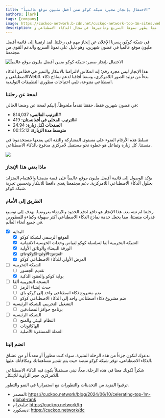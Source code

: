 ```yaml
---
title: "الاحتفال بإنجاز صغير: شبكة كوكو ضمن أفضل مليون موقع عالمياً"
authors: [lark]
tags: [company]
image: https://cuckoo-network.b-cdn.net/cuckoo-network-top-1m-sites.webp
description: تحتفل شبكة كوكو بإنجاز الوصول إلى أفضل مليون موقع عالمياً، مما يظهر نموها السريع وتأثيرها في مجال الذكاء الاصطناعي وWeb3.
---
```


في شبكة كوكو، يسرنا الإعلان عن إنجاز مهم في رحلتنا. لقد ارتقينا إلى قائمة أفضل مليون موقع عالمياً في غضون شهرين، وهو دليل على نمونا السريع والدعم القوي من مجتمعنا.

![الاحتفال بإنجاز صغير: شبكة كوكو ضمن أفضل مليون موقع عالمياً](https://cuckoo-network.b-cdn.net/cuckoo-network-top-1m-sites.webp "الاحتفال بإنجاز صغير: شبكة كوكو ضمن أفضل مليون موقع عالمياً")

هذا الإنجاز ليس مجرد رقم؛ إنه انعكاس لالتزامنا بالابتكار والتميز في قطاعي الذكاء الاصطناعي وWeb3. بدءاً من توليد الصور اللامركزي، وسعنا آفاقنا لدعم نماذج ذكاء اصطناعي متنوعة، تلبي احتياجات مطوري التطبيقات التوليدية.

### لمحة عن رحلتنا

في غضون شهرين فقط، حققنا تقدماً ملحوظاً. إليكم لمحة عن وضعنا الحالي:

- **الترتيب العالمي:** 814,037#
- **الترتيب المحلي في أفغانستان:** 419#
- **الصفحات لكل زيارة:** 24.94
- **متوسط مدة الزيارة:** 00:15:12

تسلط هذه الأرقام الضوء على مستوى المشاركة والثقة التي يضعها مستخدمونا في منصتنا. كل زيارة وتفاعل هو خطوة نحو مستقبل لامركزي مدفوع بالذكاء الاصطناعي.

[![](https://cuckoo-network.b-cdn.net/cuckoo-global-rank.webp)](https://www.similarweb.com/website/cuckoo.network/)

### ماذا يعني هذا الإنجاز

يؤكد الوصول إلى قائمة أفضل مليون موقع عالمياً على قيمة منصتنا والاهتمام المتزايد بحلول الذكاء الاصطناعي اللامركزية. دعم مجتمعنا يغذي دافعنا للابتكار وتحسين تجربة شبكة كوكو.

### الطريق إلى الأمام

رحلتنا لم تنته بعد. هذا الإنجاز هو دافع لدفع الحدود والارتقاء بعروضنا. نهدف إلى توسيع قدرات منصتنا، مما يجعل خدمة نماذج الذكاء الاصطناعي أكثر سهولة وكفاءة للمطورين في جميع أنحاء العالم.

- [x] البداية
  - [x] الموقع الرسمي لشبكة كوكو
  - [x] الشبكة التجريبية ألفا لسلسلة كوكو لقياس وحدات الحوسبة الائتمانية
  - [x] الورقة البيضاء والوثائق الأولية
  - [x] ~~العرض الأولي لكوكو باي~~
  - [x] العرض الأولي للذكاء الاصطناعي كوكو
- [ ] الشبكة التجريبية
  - [ ] تقديم الجسور
  - [x] بوابة كوكو والعقود الذكية
- [ ] النسخة التجريبية ألفا
  - [ ] حدث إنشاء الرمز
  - [ ] ضم مشروع ذكاء اصطناعي واحد إلى كوكو باي
  - [ ] ضم مشروع ذكاء اصطناعي واحد إلى الذكاء الاصطناعي كوكو
- [ ] التشغيل التجريبي للشبكة الرئيسية
  - [ ] برنامج حوافز المصادقين
- [ ] الشبكة الرئيسية
  - [ ] النظام البيئي والمنح
  - [ ] الهاكاثونات
  - [ ] العملة المستقرة الأصلية

### انضم إلينا

ندعوك لتكون جزءاً من هذه الرحلة المثيرة. سواء كنت مطوراً أو معدناً أو من عشاق الذكاء الاصطناعي، توفر شبكة كوكو منصة حيث يتم تقدير مساهماتك ومكافأتك عليها.

شكراً لكونك معنا في هذه الرحلة. معاً، نبني مستقبلاً يكون فيه الذكاء الاصطناعي اللامركزي حجر الزاوية للابتكار.

ترقبوا المزيد من التحديثات والتطورات مع استمرارنا في النمو والتطور.

- المصدر: https://cuckoo.network/blog/2024/06/10/celerating-top-1m-global-rank
- تيليجرام: https://cuckoo.network/tg
- ديسكورد: https://cuckoo.network/dc

